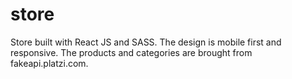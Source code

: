 # store
Store built with React JS and SASS. The design is mobile first and responsive. The products and categories are brought from fakeapi.platzi.com.
